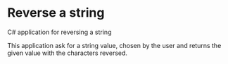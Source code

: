 # Reverse a string
C# application for reversing a string

This application ask for a string value, chosen by the user and returns the given value with the characters reversed.
